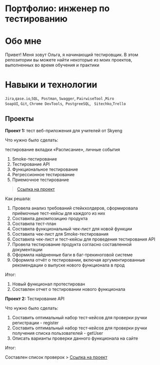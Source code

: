 # Портфолио: инженер по тестированию
# Обо мне
Привет! Меня зовут Ольга, я начинающий тестировщик.
В этом репозитории вы можете найти некоторые из моих проектов, выполненных во время обучения и практики
# Навыки и технологии
``Jira``,``qase.io``,``SQL``,`` Postman``, ``Swagger``, ``PairwiseTool`` ,``Miro`` <br>
``SoapUI``, ``Git``, ``Chrome DevTools``,`` PostgreeSQL``,  `` Sitechko``,``Trello`` <br>

## Проекты

<p> <b>Проект 1:</b> тест веб-приложения для учителей от Skyeng</p>
<p>Что нужно было сделать:<p>
<p> тестирование вкладки «Расписание», личные события <p>
<ol>
<li>Smoke-тестирование</li>
<li>Тестирование API</li>
<li>Функциональное тестирование</li>
<li>Регрессионное тестирование</li>
<li>Приемочное тестирование</li>
</ol>

> <a href="https://qa-bug-report321.atlassian.net/wiki/spaces/LIBRARY/pages/884750/1+2">Ссылка на проект</a>

 <p>Как решала: 
 <ol>
 <li> Провела анализ требований стейкхолдеров, сформировала приёмочные тест-кейсы для каждого из них</li>
  <li> Составила декомпозицию продукта</li>
  <li> Составила тест-план</li>
 <li>  Составила функциональный чек-лист для новой функции</li>
  <li> Составила чек-лист для Smoke-тестирования</li>
  <li> Составила чек-лист и тест-кейсы для проведения тестирования API</li> 
  <li> Провела тестирование продукта согласно составленной документации</li>
  <li> Оформила найдненные баги в баг-трекиноговой системе</li>
  <li> Оформила отчёт о тестировании, включая аргументированные рекомендации о выпуске нового функционала в прод</li>
 </ol>
   <p>
 <p>Итог:<p>
<ol>
  <li>Новый функционал протестирован</li>
  <li>Составлен отчет о тестировании нового функционала</li>
</ol>

<p> <b>Проект 2:</b> Тестирование API</p>
<p>Что нужно было сделать:<p>
<ol>
<li>Составить оптимальный набор тест-кейсов для проверки ручки регистрации - register</li>
<li>Составить оптимальный набор тест-кейсов для проверки ручки получения списка пользователей - getUser</li>
<li>Описать варианты проверки данного функционала на сайте</li>
</ol>
 <p>Итог:<p> 
  Составлен список проверок >   <a href="https://www.notion.so/API-9ad2d4ecccfa4371902cf92b0810cfcf?pvs=4"> Ссылка на проект</a>


